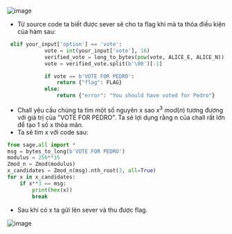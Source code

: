 ![image](https://hackmd.io/_uploads/H11eCoLZC.png)
- Từ source  code ta biết được sever sẽ cho ta flag khi mà  ta thỏa điều kiện của hàm sau:
```Python
 elif your_input['option'] == 'vote':
            vote = int(your_input['vote'], 16)
            verified_vote = long_to_bytes(pow(vote, ALICE_E, ALICE_N))
            vote = verified_vote.split(b'\00')[-1]

            if vote == b'VOTE FOR PEDRO':
                return {"flag": FLAG}
            else:
                return {"error": "You should have voted for Pedro"}

```
- Chall yêu cầu chúng ta tìm một số nguyên x sao $x^3\ mod(n)$ tương đương với giá trị của "VOTE FOR PEDRO". Ta sẽ lợi dụng rằng n của chall rất lớn để tạo 1 số x thỏa mãn.
- Ta sẽ tìm x với code sau:
```Python
from sage.all import *
msg = bytes_to_long(b'VOTE FOR PEDRO')
modulus = 256**15
Zmod_n = Zmod(modulus)
x_candidates = Zmod_n(msg).nth_root(3, all=True)
for x in x_candidates:
    if x**3 == msg:
        print(hex(x))
        break
```
- Sau khi có x ta gửi lên sever và thu được flag.

![image](https://hackmd.io/_uploads/HydcqdwZ0.png)
